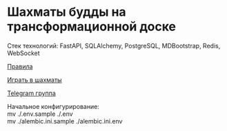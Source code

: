 # Шахматы будды на трансформационной доске

Стек технологий: FastAPI, SQLAlchemy, PostgreSQL, MDBootstrap, Redis, WebSocket

[Правила](http://buddhachess.org/) 

[Играть в шахматы](https://buddhachess.org/ru/game/)

[Telegram группа](https://t.me/BuddhaChess)


Начальное конфигурирование: \
mv ./.env.sample ./.env \
mv ./alembic.ini.sample ./alembic.ini.env
